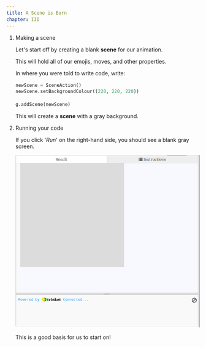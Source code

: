 ```yaml
---
title: A Scene is Born
chapter: III
---
```


1.  Making a scene

    Let's start off by creating a blank **scene** for our animation.

    This will hold all of our emojis, moves, and other properties.

    In where you were told to write code, write:

    ```python
    newScene = SceneAction()
    newScene.setBackgroundColour((220, 220, 220))

    g.addScene(newScene)
    ```

    This will create a **scene** with a gray background.

2.  Running your code

    If you click '*Run*' on the right-hand side, you should see a blank gray screen.

    ![Gray Screen](/assets/images/contrib/scene/scene.png)

    This is a good basis for us to start on!